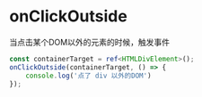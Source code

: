 # onClickOutside

当点击某个DOM以外的元素的时候，触发事件

```ts
const containerTarget = ref<HTMLDivElement>();
onClickOutside(containerTarget, () => {
    console.log('点了 div 以外的DOM')
});
```


